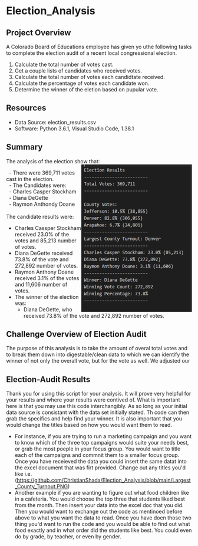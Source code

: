 # Election_Analysis

## Project Overview
A Colorado Board of Educations employee has given yo uthe following tasks to complete the election audit of a recent local congressional election.

1. Calculate the total number of votes cast.
2. Get a couple lists of candidates who received votes.
3. Calculate the total number of votes each candidtate received.
4. Calculate the percentage of votes each candidate won.
5. Determine the winner of the eletion based on pupular vote.

## Resources
- Data Source: election_results.csv
- Software: Python 3.6.1, Visual Studio Code, 1.38.1

## Summary
The analysis of the election show that:<br><img align="right" width="300" height="400" src="https://github.com/ChristianShada/Election_Analysis/blob/main/Election_results.PNG">
                                                                                                                         
&nbsp;&nbsp;- There were 369,711 votes cast in the election.<br>
&nbsp;&nbsp;- The Candidates were:<br>
&nbsp;&nbsp;- Charles Casper Stockham<br>
&nbsp;&nbsp;- Diana DeGette<br>
&nbsp;&nbsp;- Raymon Anthondy Doane<br>
<br>
 The candidate results were:<br>
  - Charles Cassper Stockham received 23.0% of the votes and 85,213 number of votes.
  - Diana DeGette received 73.8% of the vote and 272,892 number of votes.
  - Raymon Anthony Doane received 3.1% of the votes and 11,606 number of votes.
- The winner of the election was:
  - Diana DeGette, who received 73.8% of the vote and 272,892 number of votes.

## Challenge Overview of Election Audit
The purpose of this analysis is to take the amount of overal total votes and to break them down into digestable/clean data to which we can identify the winner of not only the overall vote, but for the vote as well. We adjusted our 

## Election-Audit Results
Thank you for using this script for your analysis. It will prove very helpful for your results and where your results were contived of. What is important here is that you may use this code interchangibly. As so long as your initial data source is consistant with the data set initially stated. Th code can then grab the specifics and help find your winner. It is also important that you would change the titles based on how you would want them to read. 
- For instance, if you are trying to run a marketing campaign and you want to know which of the three top campaigns would suite your needs best, or grab the most poeple in your focus group. You would want to title each of the campaigns and commnit them to a smaller focus group. Once you have receieved the data you could insert the same datat into the excel document that was firt provided. Change out any titles you'd like i.e.(https://github.com/ChristianShada/Election_Analysis/blob/main/Largest_County_Turnout.PNG)
- Another example if you are wanting to figure out what food children like in a cafeteria. You would choose the top three that students liked best from the month. Then insert your data into the excel doc that you did. Then you would want to exchange out the code as mentinoed before above to what you want the data to read. Once you have doen those two thing you'd want to run the code and you would be able to find out what food exactly and in what order did the students like best. You could even do by grade, by teacher, or even by gender.
